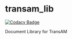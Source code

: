 transam_lib
===============

[![Codacy Badge](https://api.codacy.com/project/badge/Grade/8b6482bea4124a018b24e16075791a58)](https://www.codacy.com/app/mathmerized/transam_lib?utm_source=github.com&utm_medium=referral&utm_content=camsys/transam_lib&utm_campaign=badger)

Document Library for TransAM
